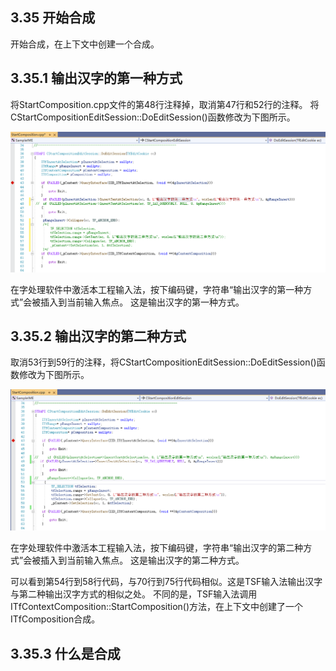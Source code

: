 ## 3.35 开始合成

开始合成，在上下文中创建一个合成。

## 3.35.1 输出汉字的第一种方式

将StartComposition.cpp文件的第48行注释掉，取消第47行和52行的注释。
将CStartCompositionEditSession::DoEditSession()函数修改为下图所示。

![输出汉字的第一种方式](输出汉字的第一种方式.png)

在字处理软件中激活本工程输入法，按下编码键，字符串“输出汉字的第一种方式”会被插入到当前输入焦点。
这是输出汉字的第一种方式。

## 3.35.2 输出汉字的第二种方式

取消53行到59行的注释，将CStartCompositionEditSession::DoEditSession()函数修改为下图所示。

![输出汉字的第二种方式](输出汉字的第二种方式.png)

在字处理软件中激活本工程输入法，按下编码键，字符串“输出汉字的第二种方式”会被插入到当前输入焦点。
这是输出汉字的第二种方式。

可以看到第54行到58行代码，与70行到75行代码相似。这是TSF输入法输出汉字与第二种输出汉字方式的相似之处。
不同的是，TSF输入法调用ITfContextComposition::StartComposition()方法，在上下文中创建了一个ITfComposition合成。

## 3.35.3 什么是合成
